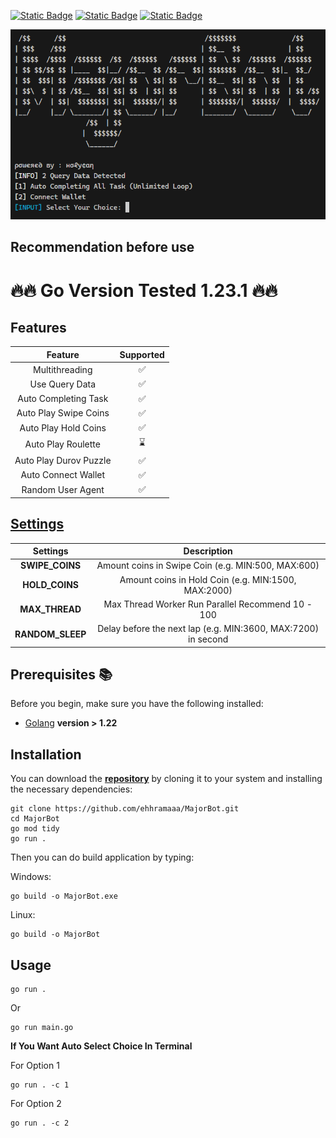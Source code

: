 [![Static Badge](https://img.shields.io/badge/Telegram-Bot%20Link-Link?style=for-the-badge&logo=Telegram&logoColor=white&logoSize=auto&color=blue)](https://t.me/major/start?startapp=5024522783)
[![Static Badge](https://img.shields.io/badge/Telegram-Channel%20Link-Link?style=for-the-badge&logo=Telegram&logoColor=white&logoSize=auto&color=blue)](https://t.me/bansos_code)
[![Static Badge](https://img.shields.io/badge/Telegram-Chat%20Link-Link?style=for-the-badge&logo=Telegram&logoColor=white&logoSize=auto&color=blue)](https://t.me/bansos_code_chat)

![demo](https://raw.githubusercontent.com/ehhramaaa/MajorBot/main/assets/Screenshot_1.png)

## Recommendation before use

# 🔥🔥 Go Version Tested 1.23.1 🔥🔥

## Features

|        Feature         | Supported |
| :--------------------: | :-------: |
|     Multithreading     |    ✅     |
|     Use Query Data     |    ✅     |
|  Auto Completing Task  |    ✅     |
| Auto Play Swipe Coins  |    ✅     |
|  Auto Play Hold Coins  |    ✅     |
|   Auto Play Roulette   |    ⌛     |
| Auto Play Durov Puzzle |    ✅     |
|  Auto Connect Wallet   |    ✅     |
|   Random User Agent    |    ✅     |

## [Settings](https://github.com/ehhramaaa/MajorBot/blob/main/config.yml)

|     Settings     |                          Description                          |
| :--------------: | :-----------------------------------------------------------: |
| **SWIPE_COINS**  |      Amount coins in Swipe Coin (e.g. MIN:500, MAX:600)       |
|  **HOLD_COINS**  |      Amount coins in Hold Coin (e.g. MIN:1500, MAX:2000)      |
|  **MAX_THREAD**  |       Max Thread Worker Run Parallel Recommend 10 - 100       |
| **RANDOM_SLEEP** | Delay before the next lap (e.g. MIN:3600, MAX:7200) in second |

## Prerequisites 📚

Before you begin, make sure you have the following installed:

- [Golang](https://go.dev/doc/install) **version > 1.22**

## Installation

You can download the [**repository**](https://github.com/ehhramaaa/agent301.git) by cloning it to your system and installing the necessary dependencies:

```shell
git clone https://github.com/ehhramaaa/MajorBot.git
cd MajorBot
go mod tidy
go run .
```

Then you can do build application by typing:

Windows:

```shell
go build -o MajorBot.exe
```

Linux:

```shell
go build -o MajorBot
```

## Usage

```shell
go run .
```

Or

```shell
go run main.go
```

**If You Want Auto Select Choice In Terminal**

For Option 1

```shell
go run . -c 1
```

For Option 2

```shell
go run . -c 2
```
